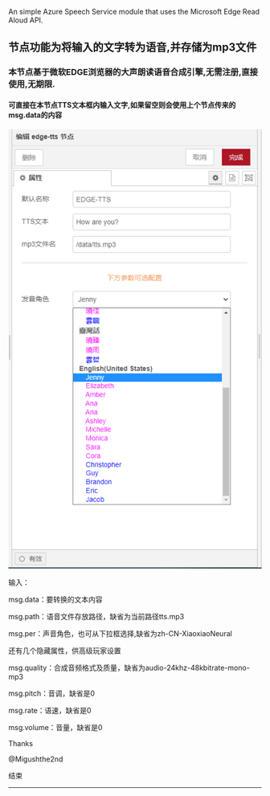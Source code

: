 An simple Azure Speech Service module that uses the Microsoft Edge Read Aloud API.



## 节点功能为将输入的文字转为语音,并存储为mp3文件


### 本节点基于微软EDGE浏览器的大声朗读语音合成引擎,无需注册,直接使用,无期限.

#### 可直接在本节点TTS文本框内输入文字,如果留空则会使用上个节点传来的msg.data的内容





![](https://github.com/iso-lib/node-red-contrib-edge-tts/blob/main/sample.png?raw=true)

输入：

msg.data：要转换的文本内容

msg.path：语音文件存放路径，缺省为当前路径tts.mp3

msg.per：声音角色，也可从下拉框选择,缺省为zh-CN-XiaoxiaoNeural

还有几个隐藏属性，供高级玩家设置

msg.quality：合成音频格式及质量，缺省为audio-24khz-48kbitrate-mono-mp3

msg.pitch：音调，缺省是0

msg.rate：语速，缺省是0

msg.volume：音量，缺省是0



Thanks

@Migushthe2nd

[@Migushthe2nd]: https://github.com/iso-lib/MsEdgeTTS




结束

****